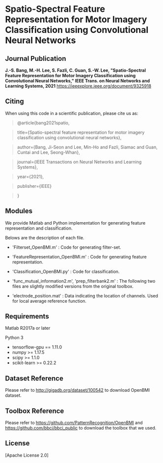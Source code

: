 # Spatio-Spectral Feature Representation for Motor Imagery Classification using Convolutional Neural Networks

## Journal Publication

**J.-S. Bang, M.-H. Lee, S. Fazli, C. Guan, S.-W. Lee, "Spatio-Spectral Feature Representation for Motor Imagery Classification using Convolutional Neural Networks," IEEE Trans. on Neural Networks and Learning Systems, 2021**
https://ieeexplore.ieee.org/document/9325918



## Citing
When using this code in a scientific publication, please cite us as:

>@article{bang2021spatio,

>  title={Spatio-spectral feature representation for motor imagery classification using convolutional neural networks},
  
>  author={Bang, Ji-Seon and Lee, Min-Ho and Fazli, Siamac and Guan, Cuntai and Lee, Seong-Whan},
  
>  journal={IEEE Transactions on Neural Networks and Learning Systems},
  
>  year={2021},
  
>  publisher={IEEE}

>}


## Modules
 We provide Matlab and Python implementation for generating feature representation and classification.

 Belows are the description of each file.
 

 - 'Filterset_OpenBMI.m' : Code for generating filter-set. 

 - 'FeatureRepresentation_OpenBMI.m' : Code for generating feature representation.

 - 'Classification_OpenBMI.py' : Code for classification.

 - 'func_mutual_information2.m', 'prep_filterbank2.m' : The following two files are slightly modified versions from the original toolbox.

 - 'electrode_position.mat' : Data indicating the location of channels. Used for local average reference function.

## Requirements
Matlab R2017a or later

Python 3 

 - tensorflow-gpu == 1.11.0
 - numpy >= 1.17.5
 - scipy >= 1.1.0
 - scikit-learn >= 0.22.2

## Dataset Reference
Please refer to http://gigadb.org/dataset/100542 to download OpenBMI dataset.


## Toolbox Reference
Please refer to https://github.com/PatternRecognition/OpenBMI and 
https://github.com/bbci/bbci_public to download the toolbox that we used.


## License
[Apache License 2.0]

